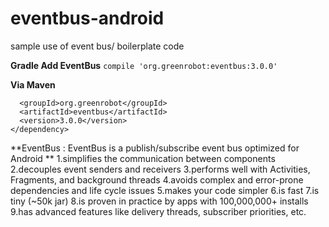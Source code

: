 # eventbus-android
sample use of event bus/ boilerplate code

**Gradle Add EventBus**
  `compile 'org.greenrobot:eventbus:3.0.0'`
  
 **Via Maven**
  ```<dependency>
    <groupId>org.greenrobot</groupId>
    <artifactId>eventbus</artifactId>
    <version>3.0.0</version>
</dependency>
```
      
**EventBus : EventBus is a publish/subscribe event bus optimized for Android **
      1.simplifies the communication between components
      2.decouples event senders and receivers
      3.performs well with Activities, Fragments, and background threads
      4.avoids complex and error-prone dependencies and life cycle issues
      5.makes your code simpler
      6.is fast
      7.is tiny (~50k jar)
      8.is proven in practice by apps with 100,000,000+ installs
      9.has advanced features like delivery threads, subscriber priorities, etc.
